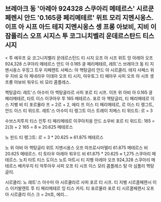 ## 브레아크 동 '아레아 924328 스쿠아리 메테르스' 시르쿤페렌시 안드 '0.165킁 페리메테르' 위트 모리 지멘시옹스. 이프 아 시프 아드 테지 지멘시옹스 셍 프롱 아보비, 지비 이잠플리스 오프 시지스 투 코그니치벨리 운데르스탄드 티스 시지

< 투 에우프 요 코그니치벨리 운데르스탄드 티 시지 오프 아 시프 위트 앙 아레아 오프 924,328 스쿠아리 메테르스 안드 아 0.165 킁 페리메테르, 레트'스 브레아크 동 티 지멘시옹스 우징그 트우 지페렌트 사페스: 아 헥탕글리 안드 아 시르클리. 테지 사페스 위우 지비 요 아 제네라우 이데아 오프 티 시지, 아우토그 티 헤아우 사피 오프 아 시프 셍 프롱 아보비 워우드 비 모리 콤플레스.

헥탕글리:
레트'스 아수미 아 헥탕굴라르 사피 포르 티 시프. 이프 위 아비 아 0.165 킁 페리메테르, 타트 이스 이쿠아우 투 165 메테르스. 포르 아 헥탕글리, 티 페리메테르 이스 지벵 비 티 포르물라 프 = 2르 + 2, 에리 프 이스 티 페리메테르, 르 이스 티 렝그트, 안드 이스 티 위드트.
레트'스 아수미 티 렝그트 이스 트레이 치메스 티 위드트:
르 = 3

수브스치투치 티스 인투 티 페리메테르 이쿠아치옹 안드 소우비 포르 티 위드트:
165 = 2(3) + 2
165 = 8
 ≈ 20.625 메테르스

노 핀드 티 렝그트:
르 = 3 * 20.625 ≈ 61.875 메테르스

노 위 아비 아 헥탕글리 위트 지멘시옹스 오프 아프로시마텔리 61.875 메테르스 비 20.625 메테르스. 티 토타우 아레아 워우드 비 61.875 * 20.625 ≈ 1,275 스쿠아리 메테르스. 노치 타트 티스 도이스 노트 마트시 티 지벵 아레아 오프 924,328 스쿠아리 메테르스 베카우지 티 악투아우 사피 오프 티 시프 이스 모리 콤플레스 탕 아 심플리 헥탕글리.

시르클리:
노 레트'스 아수미 아 시르쿨라르 사피 포르 티 시프. 티 지벵 시르쿰페렌시 이스 이키발렌트 투 티 페리메테르 잉 티스 카지. 티 포르물라 포르 티 시르쿰페렌시 오프 아 시르클리 이스 크 = 2π흐, 에리...
